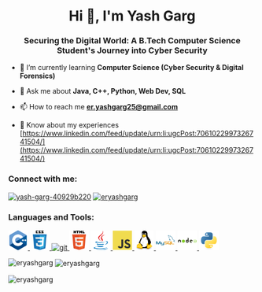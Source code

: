 <h1 align="center">Hi 👋, I'm Yash Garg</h1>
<h3 align="center">Securing the Digital World: A B.Tech Computer Science Student's Journey into Cyber Security</h3>

- 🌱 I’m currently learning **Computer Science (Cyber Security & Digital Forensics)**

- 💬 Ask me about **Java, C++, Python, Web Dev, SQL**

- 📫 How to reach me **er.yashgarg25@gmail.com**

- 📄 Know about my experiences [https://www.linkedin.com/feed/update/urn:li:ugcPost:7061022997326741504/](https://www.linkedin.com/feed/update/urn:li:ugcPost:7061022997326741504/)

<h3 align="left">Connect with me:</h3>
<p align="left">
<a href="https://linkedin.com/in/yash-garg-40929b220" target="blank"><img align="center" src="https://raw.githubusercontent.com/rahuldkjain/github-profile-readme-generator/master/src/images/icons/Social/linked-in-alt.svg" alt="yash-garg-40929b220" height="30" width="40" /></a>
<a href="https://www.leetcode.com/eryashgarg" target="blank"><img align="center" src="https://raw.githubusercontent.com/rahuldkjain/github-profile-readme-generator/master/src/images/icons/Social/leet-code.svg" alt="eryashgarg" height="30" width="40" /></a>
</p>

<h3 align="left">Languages and Tools:</h3>
<p align="left"> <a href="https://www.w3schools.com/cpp/" target="_blank" rel="noreferrer"> <img src="https://raw.githubusercontent.com/devicons/devicon/master/icons/cplusplus/cplusplus-original.svg" alt="cplusplus" width="40" height="40"/> </a> <a href="https://www.w3schools.com/css/" target="_blank" rel="noreferrer"> <img src="https://raw.githubusercontent.com/devicons/devicon/master/icons/css3/css3-original-wordmark.svg" alt="css3" width="40" height="40"/> </a> <a href="https://git-scm.com/" target="_blank" rel="noreferrer"> <img src="https://www.vectorlogo.zone/logos/git-scm/git-scm-icon.svg" alt="git" width="40" height="40"/> </a> <a href="https://www.w3.org/html/" target="_blank" rel="noreferrer"> <img src="https://raw.githubusercontent.com/devicons/devicon/master/icons/html5/html5-original-wordmark.svg" alt="html5" width="40" height="40"/> </a> <a href="https://www.java.com" target="_blank" rel="noreferrer"> <img src="https://raw.githubusercontent.com/devicons/devicon/master/icons/java/java-original.svg" alt="java" width="40" height="40"/> </a> <a href="https://developer.mozilla.org/en-US/docs/Web/JavaScript" target="_blank" rel="noreferrer"> <img src="https://raw.githubusercontent.com/devicons/devicon/master/icons/javascript/javascript-original.svg" alt="javascript" width="40" height="40"/> </a> <a href="https://www.linux.org/" target="_blank" rel="noreferrer"> <img src="https://raw.githubusercontent.com/devicons/devicon/master/icons/linux/linux-original.svg" alt="linux" width="40" height="40"/> </a> <a href="https://www.mysql.com/" target="_blank" rel="noreferrer"> <img src="https://raw.githubusercontent.com/devicons/devicon/master/icons/mysql/mysql-original-wordmark.svg" alt="mysql" width="40" height="40"/> </a> <a href="https://nodejs.org" target="_blank" rel="noreferrer"> <img src="https://raw.githubusercontent.com/devicons/devicon/master/icons/nodejs/nodejs-original-wordmark.svg" alt="nodejs" width="40" height="40"/> </a> <a href="https://www.python.org" target="_blank" rel="noreferrer"> <img src="https://raw.githubusercontent.com/devicons/devicon/master/icons/python/python-original.svg" alt="python" width="40" height="40"/> </a> </p>

<p><img align="left" src="https://github-readme-stats.vercel.app/api/top-langs?username=eryashgarg&show_icons=true&locale=en&layout=compact" alt="eryashgarg" /></p>

<p>&nbsp;<img align="center" src="https://github-readme-stats.vercel.app/api?username=eryashgarg&show_icons=true&theme=dracula&locale=en" alt="eryashgarg" /></p>

<p><img align="center" src="https://github-readme-streak-stats.herokuapp.com/?user=eryashgarg&theme=dark" alt="eryashgarg" /></p>
